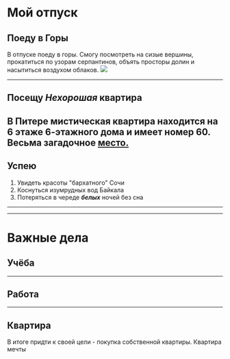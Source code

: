 # Мой отпуск

## Поеду в **Горы**
В отпуске поеду в горы. Смогу посмотреть на сизые вершины, прокатиться по узорам серпантинов, объять просторы долин и насытиться воздухом облаков.
![](photo.jpg)

---
## Посещу **_Нехорошая_ квартира**
В Питере мистическая квартира находится на **6** этаже **6-этажного** дома и имеет номер **60**. Весьма загадочное [место.](https://yandex.ru/maps/-/CCUJZIcN1A)
---
## Успею
1. Увидеть красоты "бархатного" Сочи
2. Коснуться изумрудных вод Байкала
3. Потеряться в череде **_белых_** ночей без сна
---
---
# Важные дела

## Учёба

---
## Работа

---
## Квартира
В итоге придти к своей цели - покупка собственной квартиры.
Квартира мечты